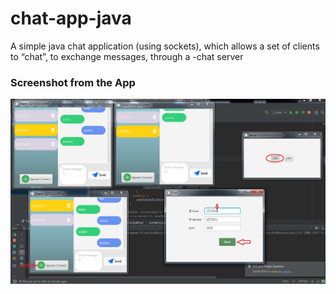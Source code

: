 # chat-app-java

 A simple java chat application (using sockets), which allows a set of clients to “chat”, to exchange messages, through a -chat server

### Screenshot from the App

![alt text](https://github.com/abd0hrz/chat-app-java/blob/main/Chat_app.png?raw=true)
